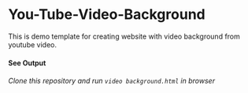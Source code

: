 # You-Tube-Video-Background

This is demo template for creating website with video background from youtube video.

#### **See Output**
###### Clone this repository and run ```video background.html``` in browser
